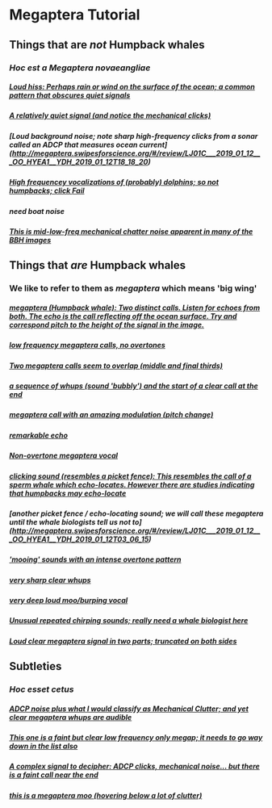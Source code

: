 # Megaptera Tutorial

## Things that are *not* Humpback whales 
### *Hoc est a Megaptera novaeangliae*


##### [Loud hiss: Perhaps rain or wind on the surface of the ocean; a common pattern that obscures quiet signals](http://megaptera.swipesforscience.org/#/review/LJ01C___2019_01_12___OO_HYEA1__YDH_2019_01_12T18_27_55)


##### [A relatively quiet signal (and notice the mechanical clicks)](http://megaptera.swipesforscience.org/#/review/LJ01A___2017_10_06___OO_HYVM1__YDH_2017_10_06T12_55_15)


##### [Loud background noise; note sharp high-frequency clicks from a sonar called an ADCP that measures ocean current] (http://megaptera.swipesforscience.org/#/review/LJ01C___2019_01_12___OO_HYEA1__YDH_2019_01_12T18_18_20)


##### [High frequencey vocalizations of (probably) dolphins; so *not* humpbacks; click **Fail**](http://megaptera.swipesforscience.org/#/review/LJ01A___2017_10_06___OO_HYVM1__YDH_2017_10_06T18_43_55)


##### need boat noise


##### [This is mid-low-freq mechanical chatter noise apparent in many of the BBH images](http://megaptera.swipesforscience.org/#/review/LJ01C___2019_01_12___OO_HYEA1__YDH_2019_01_12T05_53_10)


## Things that *are* Humpback whales 
### We like to refer to them as *megaptera* which means 'big wing'

##### [megaptera (Humpback whale): Two distinct calls. Listen for echoes from both. The echo is the call reflecting off the ocean surface. Try and correspond pitch to the height of the signal in the image.](http://megaptera.swipesforscience.org/#/review/LJ01C___2019_01_12___OO_HYEA1__YDH_2019_01_12T03_01_20)


##### [low frequency megaptera calls, no overtones](http://megaptera.swipesforscience.org/#/review/LJ01C___2019_01_12___OO_HYEA1__YDH_2019_01_12T14_58_45)


##### [Two megaptera calls seem to overlap (middle and final thirds)](http://megaptera.swipesforscience.org/#/review/LJ01C___2019_01_12___OO_HYEA1__YDH_2019_01_12T03_22_55)


##### [a sequence of whups (sound 'bubbly') and the start of a clear call at the end](http://megaptera.swipesforscience.org/#/review/LJ01C___2019_01_12___OO_HYEA1__YDH_2019_01_12T16_29_55)


##### [megaptera call with an amazing modulation (pitch change)](http://megaptera.swipesforscience.org/#/review/LJ01C___2019_01_12___OO_HYEA1__YDH_2019_01_12T02_19_55)


##### [remarkable echo](http://megaptera.swipesforscience.org/#/review/LJ01A___2017_10_06___OO_HYVM1__YDH_2017_10_06T20_42_40)


##### [Non-overtone megaptera vocal](http://megaptera.swipesforscience.org/#/review/LJ01C___2019_01_12___OO_HYEA1__YDH_2019_01_12T16_54_40)


##### [clicking sound (resembles a picket fence): This resembles the call of a sperm whale which echo-locates. However there are studies indicating that humpbacks may echo-locate](http://megaptera.swipesforscience.org/#/review/LJ01C___2019_01_12___OO_HYEA1__YDH_2019_01_12T02_44_50)


##### [another picket fence / echo-locating sound; we will call these megaptera until the whale biologists tell us not to] (http://megaptera.swipesforscience.org/#/review/LJ01C___2019_01_12___OO_HYEA1__YDH_2019_01_12T03_06_15)


##### ['mooing' sounds with an intense overtone pattern](http://megaptera.swipesforscience.org/#/review/LJ01C___2019_01_12___OO_HYEA1__YDH_2019_01_12T03_00_10)


##### [very sharp clear whups](http://megaptera.swipesforscience.org/#/review/LJ01C___2019_01_12___OO_HYEA1__YDH_2019_01_12T02_52_45)


##### [very deep loud moo/burping vocal](http://megaptera.swipesforscience.org/#/review/LJ01C___2019_01_12___OO_HYEA1__YDH_2019_01_12T02_23_50)


##### [Unusual repeated chirping sounds; really need a whale biologist here](http://megaptera.swipesforscience.org/#/review/LJ01C___2019_01_12___OO_HYEA1__YDH_2019_01_12T02_57_25)


##### [Loud clear megaptera signal in two parts; truncated on both sides](http://megaptera.swipesforscience.org/#/review/LJ01C___2019_01_12___OO_HYEA1__YDH_2019_01_12T03_03_15)


## Subtleties
### *Hoc esset cetus*

##### [ADCP noise plus what I would classify as Mechanical Clutter; and yet clear megaptera whups are audible](http://megaptera.swipesforscience.org/#/review/LJ01C___2019_01_12___OO_HYEA1__YDH_2019_01_12T06_17_50)


##### [This one is a faint but clear low frequency only megap; it needs to go way down in the list also](http://megaptera.swipesforscience.org/#/review/LJ01C___2019_01_12___OO_HYEA1__YDH_2019_01_12T11_31_00)


##### [A complex signal to decipher: ADCP clicks, mechanical noise... but there is a faint call near the end](http://megaptera.swipesforscience.org/#/review/LJ01C___2019_01_12___OO_HYEA1__YDH_2019_01_12T06_33_35)


##### [this is a megaptera moo (hovering below a lot of clutter)](http://megaptera.swipesforscience.org/#/review/LJ01C___2019_01_12___OO_HYEA1__YDH_2019_01_12T01_59_35)
